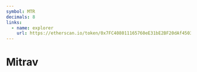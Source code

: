 ```yaml
---
symbol: MTR
decimals: 8
links:
  - name: explorer
    url: https://etherscan.io/token/0x7FC408011165760eE31bE2BF20dAf450356692Af
---
```


# Mitrav
